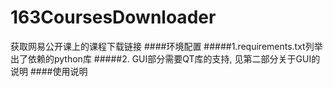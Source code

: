 # 163CoursesDownloader
获取网易公开课上的课程下载链接
####环境配置
#####1.requirements.txt列举出了依赖的python库
#####2.	GUI部分需要QT库的支持, 见第二部分关于GUI的说明
####使用说明



